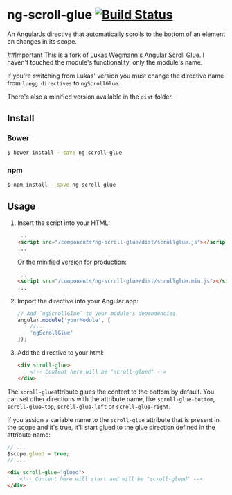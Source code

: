 # ng-scroll-glue [![Build Status](https://travis-ci.org/stgogm/ng-scroll-glue.svg?branch=master)](https://travis-ci.org/stgogm/ng-scroll-glue)

An AngularJs directive that automatically scrolls to the bottom of an element on changes in its scope.

##Important
This is a fork of [Lukas Wegmann's Angular Scroll Glue](https://github.com/Luegg/angularjs-scroll-glue). I haven't touched the module's functionality, only the module's name.

If you're switching from Lukas' version you must change the directive name from `luegg.directives` to `ngScrollGlue`.

There's also a minified version available in the `dist` folder.

## Install
### Bower
```bash
$ bower install --save ng-scroll-glue
```

### npm
```bash
$ npm install --save ng-scroll-glue
```

## Usage
1. Insert the script into your HTML:
	```html
	...
	<script src="/components/ng-scroll-glue/dist/scrollglue.js"></script>
	...
	```
	Or the minified version for production:
	```html
	...
	<script src="/components/ng-scroll-glue/dist/scrollglue.min.js"></script>
	...
	```

2. Import the directive into your Angular app:
	```javascript
	// Add `ngScrollGlue` to your module's dependencies.
	angular.module('yourModule', [
		//...
		'ngScrollGlue'
	]);
	```

3. Add the directive to your html:
	```html
	<div scroll-glue>
		<!-- Content here will be "scroll-glued" -->
	</div>
	```

The `scroll-glue`attribute glues the content to the bottom by default. You can set other directions with the attribute name, like `scroll-glue-bottom`, `scroll-glue-top`, `scroll-glue-left` or `scroll-glue-right`.

If you assign a variable name to the `scroll-glue` attribute that is present in the scope and it's true, it'll start glued to the glue direction defined in the attribute name:
```javascript
// ...
$scope.glued = true;
// ...
```
```html
<div scroll-glue="glued">
	<!-- Content here will start and will be "scroll-glued" -->
</div>
```
